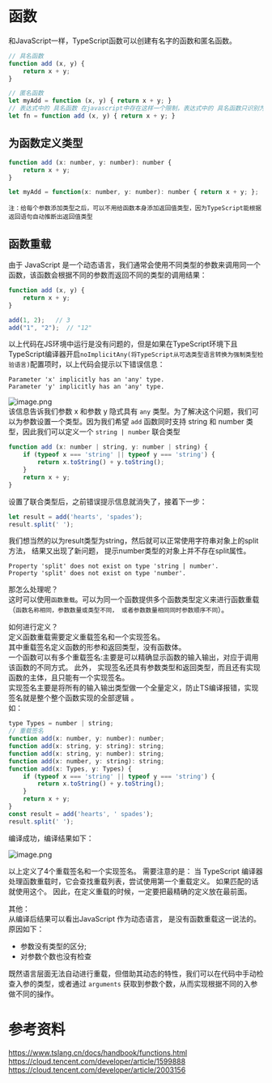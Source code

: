 # 函数
和JavaScript一样，TypeScript函数可以创建有名字的函数和匿名函数。
```js
// 具名函数
function add (x, y) {
    return x + y;
}

// 匿名函数
let myAdd = function (x, y) { return x + y; }
// 表达式中的 具名函数 在javascript中存在这样一个限制，表达式中的 具名函数只识别为匿名函数 ，而忽略它的函数名
let fn = function add (x, y) { return x + y; }
```

## 为函数定义类型
```js
function add (x: number, y: number): number {
    return x + y;
}

let myAdd = function(x: number, y: number): number { return x + y; };
```
`注：给每个参数添加类型之后，可以不用给函数本身添加返回值类型，因为TypeScript能根据返回语句自动推断出返回值类型`

## 函数重载 
由于 JavaScript 是一个动态语言，我们通常会使用不同类型的参数来调用同一个函数，该函数会根据不同的参数而返回不同的类型的调用结果：
```js
function add (x, y) {
    return x + y;
}

add(1, 2);   // 3
add("1", "2");  // "12"
```
以上代码在JS环境中运行是没有问题的，但是如果在TypeScript环境下且TypeScript编译器开启`noImplicitAny(将TypeScript从可选类型语言转换为强制类型检验语言)`配置项时，以上代码会提示以下错误信息： 
```
Parameter 'x' implicitly has an 'any' type.
Parameter 'y' implicitly has an 'any' type.
```

![image.png](https://p3-juejin.byteimg.com/tos-cn-i-k3u1fbpfcp/104ddd8596914fa3832e47e71cb32dba~tplv-k3u1fbpfcp-watermark.image?)  
该信息告诉我们参数 x 和参数 y 隐式具有 `any` 类型。为了解决这个问题，我们可以为参数设置一个类型。因为我们希望 `add` 函数同时支持 string 和 number 类型，因此我们可以定义一个 `string | number` 联合类型
```js
function add (x: number | string, y: number | string) {
    if (typeof x === 'string' || typeof y === 'string') {
        return x.toString() + y.toString();
    }
    return x + y;
}
```
设置了联合类型后，之前错误提示信息就消失了，接着下一步： 
```js
let result = add('hearts', 'spades');
result.split(' ');
```
我们想当然的以为result类型为string，然后就可以正常使用字符串对象上的split方法， 结果又出现了新问题， 提示number类型的对象上并不存在split属性。
```
Property 'split' does not exist on type 'string | number'.  
Property 'split' does not exist on type 'number'.
```
那怎么处理呢？  
这时可以使用`函数重载`。可以为同一个函数提供多个函数类型定义来进行函数重载（`函数名称相同，参数数量或类型不同， 或者参数数量相同同时参数顺序不同`）。  

如何进行定义？  
定义函数重载需要定义重载签名和一个实现签名。  
其中重载签名定义函数的形参和返回类型，没有函数体。  
一个函数可以有多个重载签名:主要是可以精确显示函数的输入输出，对应于调用该函数的不同方式。
此外， 实现签名还具有参数类型和返回类型，而且还有实现函数的主体，且只能有一个实现签名。   
实现签名主要是将所有的输入输出类型做一个全量定义，防止TS编译报错，实现签名就是整个整个函数实现的全部逻辑 。  
如：  

```js
type Types = number | string;
// 重载签名
function add(x: number, y: number): number;
function add(x: string, y: string): string;
function add(x: string, y: number): string;
function add(x: number, y: string): string;
function add(x: Types, y: Types) {
    if (typeof x === 'string' || typeof y === 'string') {
        return x.toString() + y.toString();
    }
    return x + y;
}
const result = add('hearts', ' spades');
result.split(' ');
```
  

编译成功，编译结果如下：  

![image.png](https://p1-juejin.byteimg.com/tos-cn-i-k3u1fbpfcp/d4e5efc4e69c423997c36dbed8d029a6~tplv-k3u1fbpfcp-watermark.image?)  

以上定义了4个重载签名和一个实现签名。 
需要注意的是： 当 TypeScript 编译器处理函数重载时，它会查找重载列表，尝试使用第一个重载定义。 如果匹配的话就使用这个。 因此，在定义重载的时候，一定要把最精确的定义放在最前面。 
 
其他：   
从编译后结果可以看出JavaScript 作为动态语言， 是没有函数重载这一说法的。原因如下： 
- 参数没有类型的区分;  
- 对参数个数也没有检查

既然语言层面无法自动进行重载，但借助其动态的特性，我们可以在代码中手动检查入参的类型，或者通过 `arguments` 获取到参数个数，从而实现根据不同的入参做不同的操作。  
 

# 参考资料  
https://www.tslang.cn/docs/handbook/functions.html 
https://cloud.tencent.com/developer/article/1599888  
https://cloud.tencent.com/developer/article/2003156  

